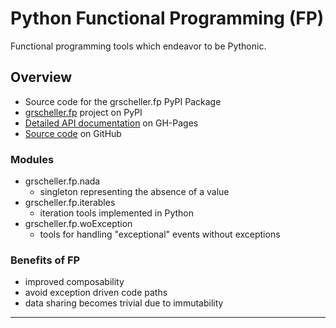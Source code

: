 # Python Functional Programming (FP)

Functional programming tools which endeavor to be Pythonic.

## Overview

* Source code for the grscheller.fp PyPI Package
* [grscheller.fp][1] project on PyPI
* [Detailed API documentation][2] on GH-Pages
* [Source code][3] on GitHub

### Modules

* grscheller.fp.nada
  * singleton representing the absence of a value
* grscheller.fp.iterables
  * iteration tools implemented in Python
* grscheller.fp.woException
  * tools for handling "exceptional" events without exceptions

### Benefits of FP

* improved composability
* avoid exception driven code paths
* data sharing becomes trivial due to immutability

---

[1]: https://pypi.org/project/grscheller.fp/
[2]: https://grscheller.github.io/fp/
[3]: https://github.com/grscheller/fp/
